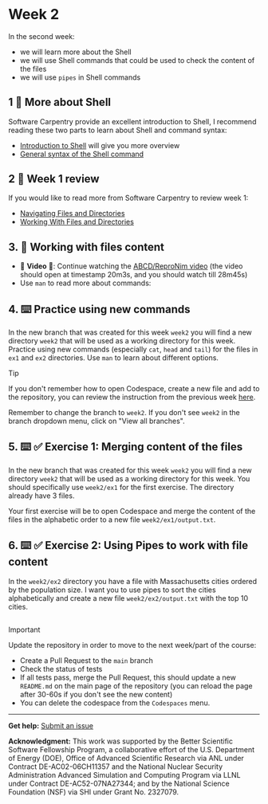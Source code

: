 <header>

<!--
  <<< Author notes: Course header >>>
  Read <https://skills.github.com/quickstart> for more information about how to build courses using this template.
  Include a 1280×640 image, course name in sentence case, and a concise description in emphasis.
  In your repository settings: enable template repository, add your 1280×640 social image, auto delete head branches.
  Next to "About", add description & tags; disable releases, packages, & environments.
  Add your open source license, GitHub uses the MIT license.
-->

</header>

<!--
  <<< Author notes: Step 2 >>>
  Start this step by acknowledging the previous step.
  Define terms and link to docs.github.com.
  TBD-step-2-notes.
-->

# Week 2
In the second week:
- we will learn more about the Shell
- we will use Shell commands that could be used to check the content of the files
- we will use `pipes` in Shell commands

## 1 :book: More about Shell
Software Carpentry provide an excellent introduction to Shell, I recommend reading these two parts to learn about Shell and command syntax:
- [Introduction to Shell](https://swcarpentry.github.io/shell-novice/01-intro.html) will give you more overview
- [General syntax of the Shell command](https://swcarpentry.github.io/shell-novice/02-filedir.html#general-syntax-of-a-shell-command)

## 2 :book: Week 1 review
If you would like to read more from Software Carpentry to review week 1:
- [Navigating Files and Directories](https://swcarpentry.github.io/shell-novice/02-filedir.html) 
- [Working With Files and Directories](https://swcarpentry.github.io/shell-novice/03-create.html)

## 3. :eyes: Working with files content
- :eyes: **Video** :eyes:: Continue watching the [ABCD/ReproNim video](https://youtu.be/SyKmry47SsY?si=EzGkBtHpRRkFqtNH&t=1203) (the video should open at timestamp 20m3s, and you should watch till 28m45s)
- Use `man` to read more about commands:

## 4. :keyboard: Practice using new commands 

In the new branch that was created for this week `week2` you will find a new directory `week2` that will be used as a working directory for this week. Practice using new commands (especially `cat`, `head` and `tail`) for the files in `ex1` and `ex2` directories.
Use `man` to learn about different options.

  
> [!TIP]
> If you don't remember how to open Codespace, create a new file and add to the repository, you can review the instruction from the previous week [here](../week1/README.md).
>
>  Remember to change the branch to `week2`. If you don't see `week2` in the branch dropdown menu, click on "View all branches".


## 5. :keyboard: :white_check_mark: Exercise 1: Merging content of the files

In the new branch that was created for this week `week2` you will find a new directory `week2` that will be used as a working directory for this week. You should specifically use `week2/ex1` for the first exercise. The directory already have 3 files.

Your first exercise will be to open Codespace and merge the content of the files in the alphabetic order to a new file `week2/ex1/output.txt`.


## 6. :keyboard: :white_check_mark: Exercise 2: Using Pipes to work with file content

In the `week2/ex2` directory you have a file with Massachusetts cities ordered by the population size. I want you to use pipes to sort the cities alphabetically and create a new file `week2/ex2/output.txt` with the top 10 cities.  

##

> [!IMPORTANT]
> Update the repository in  order to move to the next week/part of the course:
>  - Create a Pull Request to the `main` branch
>  - Check the status of tests
>  - If all tests pass, merge the Pull Request, this should update a new `README.md` on the main page of the repository (you can reload the page after 30-60s if you don't see the new content)
>  - You can delete the codespace from the `Codespaces` menu.

<footer>

<!--
  <<< Author notes: Footer >>>
  Add a link to get support, GitHub status page, code of conduct, license link.
-->

---

**Get help:** [Submit an issue](https://github.com/scientific-software-lessons/shell/issues)

**Acknowledgment:** This work was supported by the Better Scientific Software Fellowship Program, a collaborative effort of the U.S. Department of Energy (DOE), Office of Advanced Scientific Research via ANL under Contract DE-AC02-06CH11357 and the National Nuclear Security Administration Advanced Simulation and Computing Program via LLNL under Contract DE-AC52-07NA27344; and by the National Science Foundation (NSF) via SHI under Grant No. 2327079.

</footer>
